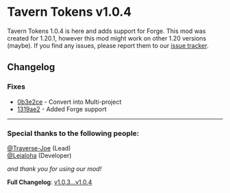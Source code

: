 Tavern Tokens v1.0.4
====================

Tavern Tokens 1.0.4 is here and adds support for Forge. This mod was created for 1.20.1, however this mod might work on other 1.20 versions (maybe). If you find any issues, please report them to our [issue tracker](https://github.com/Traverse-Joe/Tavern-Tokens/issues).

Changelog
---------

### Fixes

*   [0b3e2ce](https://github.com/Traverse-Joe/Tavern-Tokens/commit/0b3e2ce7c1d465db60651f71d7b4fe76dd52ce5b) - Convert into Multi-project
*   [1319ae2](https://github.com/Traverse-Joe/Tavern-Tokens/commit/1319ae234e730430d6bc83ae9babe0de07ce8f39) - Added Forge support

---

### Special thanks to the following people:

[@Traverse-Joe](https://github.com/Traverse-Joe) (Lead)  
[@Leialoha](https://github.com/Leialoha) (Developer)

_and thank you for using our mod!_

**Full Changelog**: [v1.0.3...v1.0.4](https://github.com/Traverse-Joe/Tavern-Tokens/compare/v1.0.3...v1.0.4)